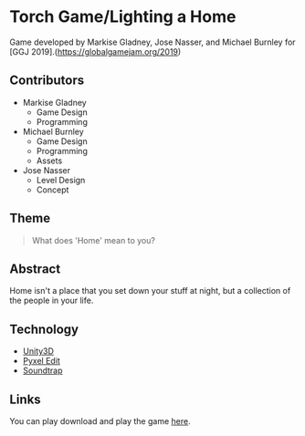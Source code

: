 # Torch Game/Lighting a Home

Game developed by Markise Gladney, Jose Nasser, and Michael Burnley for [GGJ 2019].(https://globalgamejam.org/2019)

## Contributors
- Markise Gladney
  - Game Design
  - Programming
- Michael Burnley 
  - Game Design
  - Programming
  - Assets
- Jose Nasser
  - Level Design
  - Concept

## Theme

> What does 'Home' mean to you?

## Abstract

Home isn't a place that you set down your stuff at night, but a collection of the people in your life.

## Technology
- [Unity3D](https://unity.com/)
- [Pyxel Edit](https://pyxeledit.com/)
- [Soundtrap](https://www.soundtrap.com/)

## Links
You can play download and play the game [here](https://globalgamejam.org/2019/games/lighting-home).